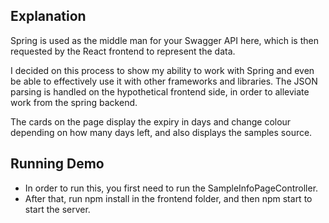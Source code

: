 ## Explanation
Spring is used as the middle man for your Swagger API here, which is then requested by the React frontend to represent the data.

I decided on this process to show my ability to work with Spring and even be able to effectively use it with other frameworks and libraries.
The JSON parsing is handled on the hypothetical frontend side, in order to alleviate work from the spring backend. 

The cards on the page display the expiry in days and change colour depending on how many days left, and also displays the samples source.

## Running Demo
- In order to run this, you first need to run the SampleInfoPageController.
- After that, run npm install in the frontend folder, and then npm start to start the server.